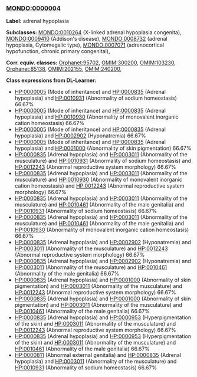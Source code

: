 
### [MONDO:0000004](http://purl.obolibrary.org/obo/MONDO_0000004)
**Label:** adrenal hypoplasia

**Subclasses:** [MONDO:0010264](http://purl.obolibrary.org/obo/MONDO_0010264) (X-linked adrenal hypoplasia congenita), [MONDO:0009410](http://purl.obolibrary.org/obo/MONDO_0009410) (Addison's disease), [MONDO:0008732](http://purl.obolibrary.org/obo/MONDO_0008732) (adrenal hypoplasia, Cytomegalic type), [MONDO:0007071](http://purl.obolibrary.org/obo/MONDO_0007071) (adrenocortical hypofunction, chronic primary congenital), 

**Corr. equiv. classes:** [Orphanet:95702](http://www.orpha.net/ORDO/Orphanet_95702), [OMIM:300200](http://purl.obolibrary.org/obo/OMIM_300200), [OMIM:103230](http://purl.obolibrary.org/obo/OMIM_103230), [Orphanet:85138](http://www.orpha.net/ORDO/Orphanet_85138), [OMIM:202155](http://purl.obolibrary.org/obo/OMIM_202155), [OMIM:240200](http://purl.obolibrary.org/obo/OMIM_240200), 

**Class expressions from DL-Learner:**

- [HP:0000005](http://purl.obolibrary.org/obo/HP_0000005) (Mode of inheritance) and [HP:0000835](http://purl.obolibrary.org/obo/HP_0000835) (Adrenal hypoplasia) and [HP:0010931](http://purl.obolibrary.org/obo/HP_0010931) (Abnormality of sodium homeostasis) 66.67%
- [HP:0000005](http://purl.obolibrary.org/obo/HP_0000005) (Mode of inheritance) and [HP:0000835](http://purl.obolibrary.org/obo/HP_0000835) (Adrenal hypoplasia) and [HP:0010930](http://purl.obolibrary.org/obo/HP_0010930) (Abnormality of monovalent inorganic cation homeostasis) 66.67%
- [HP:0000005](http://purl.obolibrary.org/obo/HP_0000005) (Mode of inheritance) and [HP:0000835](http://purl.obolibrary.org/obo/HP_0000835) (Adrenal hypoplasia) and [HP:0002902](http://purl.obolibrary.org/obo/HP_0002902) (Hyponatremia) 66.67%
- [HP:0000005](http://purl.obolibrary.org/obo/HP_0000005) (Mode of inheritance) and [HP:0000835](http://purl.obolibrary.org/obo/HP_0000835) (Adrenal hypoplasia) and [HP:0001000](http://purl.obolibrary.org/obo/HP_0001000) (Abnormality of skin pigmentation) 66.67%
- [HP:0000835](http://purl.obolibrary.org/obo/HP_0000835) (Adrenal hypoplasia) and [HP:0003011](http://purl.obolibrary.org/obo/HP_0003011) (Abnormality of the musculature) and [HP:0010931](http://purl.obolibrary.org/obo/HP_0010931) (Abnormality of sodium homeostasis) and [HP:0012243](http://purl.obolibrary.org/obo/HP_0012243) (Abnormal reproductive system morphology) 66.67%
- [HP:0000835](http://purl.obolibrary.org/obo/HP_0000835) (Adrenal hypoplasia) and [HP:0003011](http://purl.obolibrary.org/obo/HP_0003011) (Abnormality of the musculature) and [HP:0010930](http://purl.obolibrary.org/obo/HP_0010930) (Abnormality of monovalent inorganic cation homeostasis) and [HP:0012243](http://purl.obolibrary.org/obo/HP_0012243) (Abnormal reproductive system morphology) 66.67%
- [HP:0000835](http://purl.obolibrary.org/obo/HP_0000835) (Adrenal hypoplasia) and [HP:0003011](http://purl.obolibrary.org/obo/HP_0003011) (Abnormality of the musculature) and [HP:0010461](http://purl.obolibrary.org/obo/HP_0010461) (Abnormality of the male genitalia) and [HP:0010931](http://purl.obolibrary.org/obo/HP_0010931) (Abnormality of sodium homeostasis) 66.67%
- [HP:0000835](http://purl.obolibrary.org/obo/HP_0000835) (Adrenal hypoplasia) and [HP:0003011](http://purl.obolibrary.org/obo/HP_0003011) (Abnormality of the musculature) and [HP:0010461](http://purl.obolibrary.org/obo/HP_0010461) (Abnormality of the male genitalia) and [HP:0010930](http://purl.obolibrary.org/obo/HP_0010930) (Abnormality of monovalent inorganic cation homeostasis) 66.67%
- [HP:0000835](http://purl.obolibrary.org/obo/HP_0000835) (Adrenal hypoplasia) and [HP:0002902](http://purl.obolibrary.org/obo/HP_0002902) (Hyponatremia) and [HP:0003011](http://purl.obolibrary.org/obo/HP_0003011) (Abnormality of the musculature) and [HP:0012243](http://purl.obolibrary.org/obo/HP_0012243) (Abnormal reproductive system morphology) 66.67%
- [HP:0000835](http://purl.obolibrary.org/obo/HP_0000835) (Adrenal hypoplasia) and [HP:0002902](http://purl.obolibrary.org/obo/HP_0002902) (Hyponatremia) and [HP:0003011](http://purl.obolibrary.org/obo/HP_0003011) (Abnormality of the musculature) and [HP:0010461](http://purl.obolibrary.org/obo/HP_0010461) (Abnormality of the male genitalia) 66.67%
- [HP:0000835](http://purl.obolibrary.org/obo/HP_0000835) (Adrenal hypoplasia) and [HP:0001000](http://purl.obolibrary.org/obo/HP_0001000) (Abnormality of skin pigmentation) and [HP:0003011](http://purl.obolibrary.org/obo/HP_0003011) (Abnormality of the musculature) and [HP:0012243](http://purl.obolibrary.org/obo/HP_0012243) (Abnormal reproductive system morphology) 66.67%
- [HP:0000835](http://purl.obolibrary.org/obo/HP_0000835) (Adrenal hypoplasia) and [HP:0001000](http://purl.obolibrary.org/obo/HP_0001000) (Abnormality of skin pigmentation) and [HP:0003011](http://purl.obolibrary.org/obo/HP_0003011) (Abnormality of the musculature) and [HP:0010461](http://purl.obolibrary.org/obo/HP_0010461) (Abnormality of the male genitalia) 66.67%
- [HP:0000835](http://purl.obolibrary.org/obo/HP_0000835) (Adrenal hypoplasia) and [HP:0000953](http://purl.obolibrary.org/obo/HP_0000953) (Hyperpigmentation of the skin) and [HP:0003011](http://purl.obolibrary.org/obo/HP_0003011) (Abnormality of the musculature) and [HP:0012243](http://purl.obolibrary.org/obo/HP_0012243) (Abnormal reproductive system morphology) 66.67%
- [HP:0000835](http://purl.obolibrary.org/obo/HP_0000835) (Adrenal hypoplasia) and [HP:0000953](http://purl.obolibrary.org/obo/HP_0000953) (Hyperpigmentation of the skin) and [HP:0003011](http://purl.obolibrary.org/obo/HP_0003011) (Abnormality of the musculature) and [HP:0010461](http://purl.obolibrary.org/obo/HP_0010461) (Abnormality of the male genitalia) 66.67%
- [HP:0000811](http://purl.obolibrary.org/obo/HP_0000811) (Abnormal external genitalia) and [HP:0000835](http://purl.obolibrary.org/obo/HP_0000835) (Adrenal hypoplasia) and [HP:0003011](http://purl.obolibrary.org/obo/HP_0003011) (Abnormality of the musculature) and [HP:0010931](http://purl.obolibrary.org/obo/HP_0010931) (Abnormality of sodium homeostasis) 66.67%


